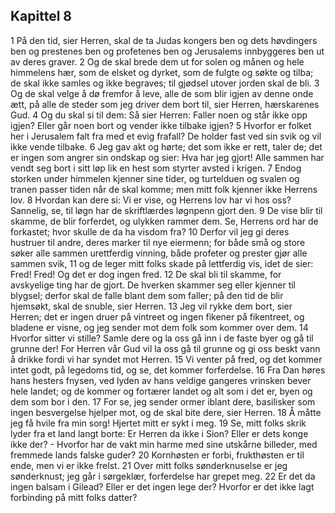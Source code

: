 ## Kapittel 8

1 På den tid, sier Herren, skal de ta Judas kongers ben og dets høvdingers ben og prestenes ben og profetenes ben og Jerusalems innbyggeres ben ut av deres graver.
2 Og de skal brede dem ut for solen og månen og hele himmelens hær, som de elsket og dyrket, som de fulgte og søkte og tilba; de skal ikke samles og ikke begraves; til gjødsel utover jorden skal de bli.
3 Og de skal velge å dø fremfor å leve, alle de som blir igjen av denne onde ætt, på alle de steder som jeg driver dem bort til, sier Herren, hærskarenes Gud.
4 Og du skal si til dem: Så sier Herren: Faller noen og står ikke opp igjen? Eller går noen bort og vender ikke tilbake igjen?
5 Hvorfor er folket her i Jerusalem falt fra med et evig frafall? De holder fast ved sin svik og vil ikke vende tilbake.
6 Jeg gav akt og hørte; det som ikke er rett, taler de; det er ingen som angrer sin ondskap og sier: Hva har jeg gjort! Alle sammen har vendt seg bort i sitt løp lik en hest som styrter avsted i krigen.
7 Endog storken under himmelen kjenner sine tider, og turtelduen og svalen og tranen passer tiden når de skal komme; men mitt folk kjenner ikke Herrens lov.
8 Hvordan kan dere si: Vi er vise, og Herrens lov har vi hos oss? Sannelig, se, til løgn har de skriftlærdes løgnpenn gjort den.
9 De vise blir til skamme, de blir forferdet, og ulykken rammer dem. Se, Herrens ord har de forkastet; hvor skulle de da ha visdom fra?
10 Derfor vil jeg gi deres hustruer til andre, deres marker til nye eiermenn; for både små og store søker alle sammen urettferdig vinning, både profeter og prester gjør alle sammen svik,
11 og de leger mitt folks skade på lettferdig vis, idet de sier: Fred! Fred! Og det er dog ingen fred.
12 De skal bli til skamme, for avskyelige ting har de gjort. De hverken skammer seg eller kjenner til blygsel; derfor skal de falle blant dem som faller; på den tid de blir hjemsøkt, skal de snuble, sier Herren.
13 Jeg vil rykke dem bort, sier Herren; det er ingen druer på vintreet og ingen fikener på fikentreet, og bladene er visne, og jeg sender mot dem folk som kommer over dem.
14 Hvorfor sitter vi stille? Samle dere og la oss gå inn i de faste byer og gå til grunne der! For Herren vår Gud vil la oss gå til grunne og gi oss beskt vann å drikke fordi vi har syndet mot Herren.
15 Vi venter på fred, og det kommer intet godt, på legedoms tid, og se, det kommer forferdelse.
16 Fra Dan høres hans hesters fnysen, ved lyden av hans veldige gangeres vrinsken bever hele landet; og de kommer og fortærer landet og alt som i det er, byen og dem som bor i den.
17 For se, jeg sender ormer iblant dere, basilisker som ingen besvergelse hjelper mot, og de skal bite dere, sier Herren.
18 Å måtte jeg få hvile fra min sorg! Hjertet mitt er sykt i meg.
19 Se, mitt folks skrik lyder fra et land langt borte: Er Herren da ikke i Sion? Eller er dets konge ikke der? - Hvorfor har de vakt min harme med sine utskårne billeder, med fremmede lands falske guder?
20 Kornhøsten er forbi, frukthøsten er til ende, men vi er ikke frelst.
21 Over mitt folks sønderknuselse er jeg sønderknust; jeg går i sørgeklær, forferdelse har grepet meg.
22 Er det da ingen balsam i Gilead? Eller er det ingen lege der? Hvorfor er det ikke lagt forbinding på mitt folks datter?
